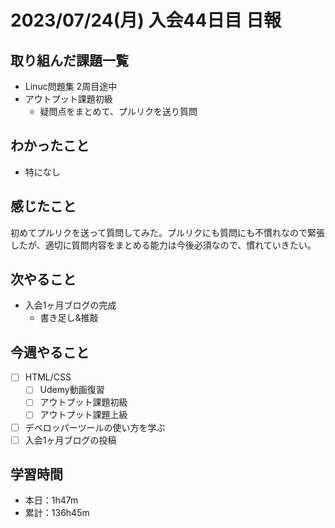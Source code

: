 # 2023/07/24(月) 入会44日目 日報

## 取り組んだ課題一覧

- Linuc問題集 2周目途中
- アウトプット課題初級
  - 疑問点をまとめて、プルリクを送り質問

## わかったこと

- 特になし

## 感じたこと

初めてプルリクを送って質問してみた。プルリクにも質問にも不慣れなので緊張したが、適切に質問内容をまとめる能力は今後必須なので、慣れていきたい。

## 次やること

- 入会1ヶ月ブログの完成
  - 書き足し&推敲

## 今週やること

- [ ] HTML/CSS
  - [ ] Udemy動画復習
  - [ ] アウトプット課題初級
  - [ ] アウトプット課題上級
- [ ] デベロッパーツールの使い方を学ぶ
- [ ] 入会1ヶ月ブログの投稿

## 学習時間

- 本日：1h47m
- 累計：136h45m
